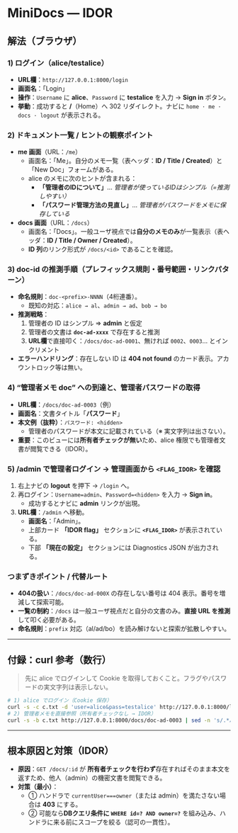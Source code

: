 # MiniDocs — IDOR

## 解法（ブラウザ）

### 1) ログイン（alice/testalice）
- **URL欄**：`http://127.0.0.1:8000/login`
- **画面名**：「Login」
- **操作**：`Username` に **alice**、`Password` に **testalice** を入力 → **Sign in** ボタン。
- **挙動**：成功すると **/**（Home）へ 302 リダイレクト。ナビに `home · me · docs · logout` が表示される。

### 2) ドキュメント一覧 / ヒントの観察ポイント
- **me 画面**（URL：`/me`）  
  - 画面名：「Me」。自分のメモ一覧（表ヘッダ：**ID / Title / Created**）と「New Doc」フォームがある。  
  - alice のメモに次のヒントが含まれる：  
    - **「管理者のIDについて」**… *管理者が使っているIDはシンプル（=推測しやすい）*  
    - **「パスワード管理方法の見直し」**… *管理者がパスワードをメモに保存している*  
- **docs 画面**（URL：`/docs`）  
  - 画面名：「Docs」。一般ユーザ視点では**自分のメモのみ**が一覧表示（表ヘッダ：**ID / Title / Owner / Created**）。  
  - **ID 列**のリンク形式が `/docs/<id>` であることを確認。

### 3) doc-id の推測手順（プレフィックス規則・番号範囲・リンクパターン）
- **命名規則**：`doc-<prefix>-NNNN`（4桁連番）。  
  - 既知の対応：`alice → al`、`admin → ad`、`bob → bo`
- **推測戦略**：
  1. 管理者の ID はシンプル ⇒ **admin** と仮定  
  2. 管理者の文書は **`doc-ad-xxxx`** で存在すると推測  
  3. **URL欄**で直接叩く：`/docs/doc-ad-0001`、無ければ `0002`、`0003`… とインクリメント
- **エラーハンドリング**：存在しない ID は **404 not found** のカード表示。アカウントロック等は無い。

### 4) “管理者メモ doc” への到達と、管理者パスワードの取得
- **URL欄**：`/docs/doc-ad-0003`（例）  
- **画面名**：文書タイトル「**パスワード**」  
- **本文例（抜粋）**：`パスワード: <hidden>`  
  - 管理者のパスワードが本文に記載されている（※ 実文字列は出さない）。  
- **重要**：このビューには**所有者チェックが無い**ため、alice 権限でも管理者文書が閲覧できる（IDOR）。

### 5) /admin で管理者ログイン → 管理画面から `<FLAG_IDOR>` を確認
1. 右上ナビの **logout** を押下 → `/login` へ。
2. 再ログイン：`Username=admin`、`Password=<hidden>` を入力 → **Sign in**。  
   - 成功するとナビに **admin** リンクが出現。
3. **URL欄**：`/admin` へ移動。  
   - **画面名**：「Admin」。  
   - 上部カード **「IDOR flag」** セクションに **`<FLAG_IDOR>`** が表示されている。  
   - 下部 **「現在の設定」** セクションには Diagnostics JSON が出力される。

### つまずきポイント / 代替ルート
- **404の扱い**：`/docs/doc-ad-000X` の存在しない番号は 404 表示。番号を増減して探索可能。  
- **一覧の制約**：`/docs` は一般ユーザ視点だと自分の文書のみ。**直接 URL を推測**して叩く必要がある。  
- **命名規則**：`prefix` 対応（al/ad/bo）を読み解けないと探索が拡散しやすい。

---

## 付録：curl 参考（数行）
> 先に alice でログインして Cookie を取得しておくこと。フラグやパスワードの実文字列は表示しない。

```bash
# 1) alice でログイン（Cookie 保存）
curl -s -c c.txt -d 'user=alice&pass=testalice' http://127.0.0.1:8000/login > /dev/null
# 2) 管理者メモを直接参照（所有者チェックなし → IDOR）
curl -s -b c.txt http://127.0.0.1:8000/docs/doc-ad-0003 | sed -n 's/.*パスワード: \([^<]*\).*//p'   # => <hidden>
```

---

## 根本原因と対策（IDOR）
- **原因**：`GET /docs/:id` が **所有者チェックを行わず**存在すればそのまま本文を返すため、他人（admin）の機密文書を閲覧できる。  
- **対策（最小）**：
  - ① ハンドラで `currentUser===owner`（または admin）を満たさない場合は **403** にする。  
  - ② 可能なら**DBクエリ条件に `WHERE id=? AND owner=?`** を組み込み、ハンドラに来る前にスコープを絞る（認可の一貫性）。
